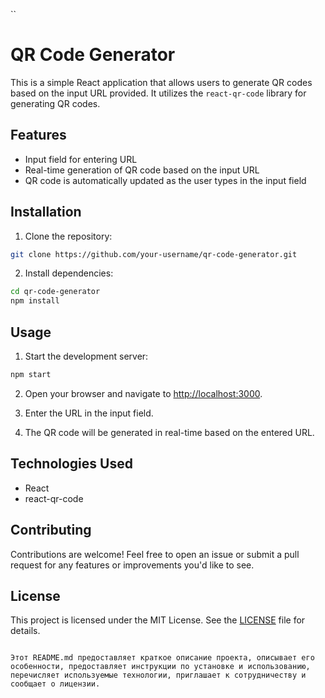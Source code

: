 ``
# QR Code Generator

This is a simple React application that allows users to generate QR codes based on the input URL provided. It utilizes the `react-qr-code` library for generating QR codes.

## Features

- Input field for entering URL
- Real-time generation of QR code based on the input URL
- QR code is automatically updated as the user types in the input field

## Installation

1. Clone the repository:

```bash
git clone https://github.com/your-username/qr-code-generator.git
```

2. Install dependencies:

```bash
cd qr-code-generator
npm install
```

## Usage

1. Start the development server:

```bash
npm start
```

2. Open your browser and navigate to [http://localhost:3000](http://localhost:3000).

3. Enter the URL in the input field.

4. The QR code will be generated in real-time based on the entered URL.

## Technologies Used

- React
- react-qr-code

## Contributing

Contributions are welcome! Feel free to open an issue or submit a pull request for any features or improvements you'd like to see.

## License

This project is licensed under the MIT License. See the [LICENSE](LICENSE) file for details.
```

Этот README.md предоставляет краткое описание проекта, описывает его особенности, предоставляет инструкции по установке и использованию, перечисляет используемые технологии, приглашает к сотрудничеству и сообщает о лицензии.
